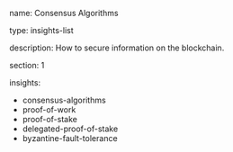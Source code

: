 name: Consensus Algorithms

type: insights-list

description: How to secure information on the blockchain.

section: 1

insights:
  - consensus-algorithms
  - proof-of-work
  - proof-of-stake
  - delegated-proof-of-stake
  - byzantine-fault-tolerance

